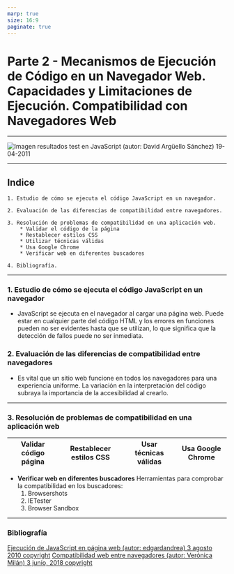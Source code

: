 ```yaml
---
marp: true
size: 16:9
paginate: true
---
```


# Parte 2 - Mecanismos de Ejecución de Código en un Navegador Web. Capacidades y Limitaciones de Ejecución. Compatibilidad con Navegadores Web

---

![Imagen resultados test en JavaScript (autor: David Argüello Sánchez) 19-04-2011](https://www.atc.uniovi.es/atc/3iccp/2011/trabajos/navegadores/Javascript%20Simple%20Win7.png)

---

## Indice

    1. Estudio de cómo se ejecuta el código JavaScript en un navegador.

    2. Evaluación de las diferencias de compatibilidad entre navegadores.

    3. Resolución de problemas de compatibilidad en una aplicación web.
        * Validar el código de la página
        * Restablecer estilos CSS
        * Utilizar técnicas válidas
        * Usa Google Chrome
        * Verificar web en diferentes buscadores

    4. Bibliografía.

---

### 1. Estudio de cómo se ejecuta el código JavaScript en un navegador

* JavaScript se ejecuta en el navegador al cargar una página web. Puede estar en cualquier parte del código HTML y los errores en funciones pueden no ser evidentes hasta que se utilizan, lo que significa que la detección de fallos puede no ser inmediata.

### 2. Evaluación de las diferencias de compatibilidad entre navegadores

* Es vital que un sitio web funcione en todos los navegadores para una experiencia uniforme. La variación en la interpretación del código subraya la importancia de la accesibilidad al crearlo.

---

### 3. Resolución de problemas de compatibilidad en una aplicación web

| Validar código página | Restablecer estilos CSS | Usar técnicas válidas | Usa Google Chrome |
|-----------------------|-------------------------|-----------------------|-------------------|

* **Verificar web en diferentes buscadores** Herramientas para comprobar la compatibilidad en los buscadores:
    1. Browsershots
    2. IETester
    3. Browser Sandbox

---

### Bibliografía

[Ejecución de JavaScript en página web (autor: edgardandrea) 3 agosto 2010 copyright](https://www.edgardandrea.com/como-se-ejecuta-javascript-dentro-de-un-pagina-web/)
[Compatibilidad web entre navegadores (autor: Verónica Milán) 3 junio, 2018 copyright](https://www.lawebera.es/xhtml-css/compatibilidad-web-navegadores.php)
